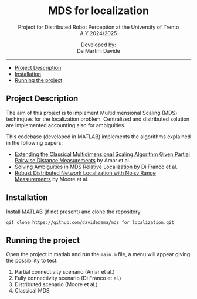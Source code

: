 <p align='center'>
    <h1 align="center">MDS for localization</h1>
    <p align="center">
    Project for Distributed Robot Perception at the University of Trento A.Y.2024/2025
    </p>
    <p align='center'>
    Developed by:<br>
    De Martini Davide <br>
    </p>   
</p>

----------

- [Project Description](#project-description)
- [Installation](#installation)
- [Running the project](#running-the-project)


## Project Description
The aim of this project is to implement Multidimensional Scaling (MDS) techinques for the localization problem. Centralized and distributed solution are implemented accounting also for ambiguities. 


This codebase (developed in MATLAB) implements the algorithms explained in the following papers:

- [Extending the Classical Multidimensional Scaling Algorithm Given Partial Pairwise Distance Measurements](https://ieeexplore.ieee.org/document/5419066) by Amar et al.
- [Solving Ambiguities in MDS Relative Localization](https://ieeexplore.ieee.org/document/7251461) by Di Franco et al.
- [Robust Distributed Network Localization with Noisy Range Measurements](https://dl.acm.org/doi/10.1145/1031495.1031502) by Moore et al.

## Installation

Install MATLAB (if not present) and clone the repository
```
git clone https://github.com/davidedema/mds_for_localization.git
```

## Running the project
Open the project in matlab and run the `main.m` file, a menu will appear giving the possibility to test:

1) Partial connectivity scenario (Amar et al.)
2) Fully connectivity scenario (Di Franco et al.) 
3) Distributed scenario (Moore et al.)
4) Classical MDS
